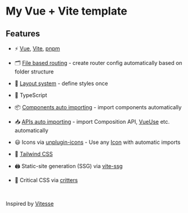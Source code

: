 # My Vue + Vite template

## Features
- ⚡️ [Vue](https://vuejs.org/), [Vite](https://vitejs.dev/), [pnpm](https://pnpm.io/)

- 🗂 [File based routing](https://github.com/hannoeru/vite-plugin-pages) - create router config automatically based on folder structure

- 📑 [Layout system](https://github.com/JohnCampionJr/vite-plugin-vue-layouts) - define styles once

- 🦾 TypeScript

- 📦 [Components auto importing](https://github.com/antfu/unplugin-vue-components) - import components automatically

- 📥 [APIs auto importing](https://github.com/antfu/unplugin-auto-import) - import Composition API, [VueUse](https://vueuse.org/functions.html) etc. automatically

- 😃 Icons via [unplugin-icons](https://github.com/antfu/unplugin-icons) - Use any [Icon](https://icones.js.org/) with automatic imports

- 🎨 [Tailwind CSS](https://tailwindcss.com/)

- 🖨 Static-site generation (SSG) via [vite-ssg](https://github.com/antfu/vite-ssg)

- 🦔 Critical CSS via [critters](https://github.com/GoogleChromeLabs/critters)

<br>

Inspired by [Vitesse](https://github.com/antfu/vitesse/)
